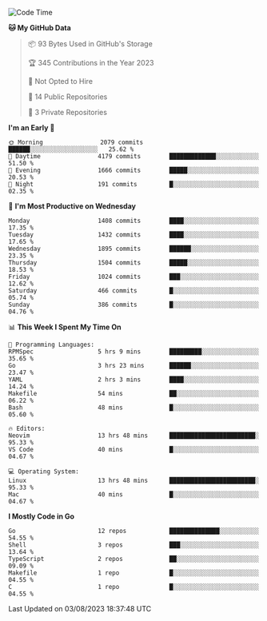 <!--START_SECTION:waka-->
![Code Time](http://img.shields.io/badge/Code%20Time-97%20hrs%2022%20mins-blue)

**🐱 My GitHub Data** 

> 📦 93 Bytes Used in GitHub's Storage 
 > 
> 🏆 345 Contributions in the Year 2023
 > 
> 🚫 Not Opted to Hire
 > 
> 📜 14 Public Repositories 
 > 
> 🔑 3 Private Repositories 
 > 
**I'm an Early 🐤** 

```text
🌞 Morning                2079 commits        ██████░░░░░░░░░░░░░░░░░░░   25.62 % 
🌆 Daytime                4179 commits        █████████████░░░░░░░░░░░░   51.50 % 
🌃 Evening                1666 commits        █████░░░░░░░░░░░░░░░░░░░░   20.53 % 
🌙 Night                  191 commits         █░░░░░░░░░░░░░░░░░░░░░░░░   02.35 % 
```
📅 **I'm Most Productive on Wednesday** 

```text
Monday                   1408 commits        ████░░░░░░░░░░░░░░░░░░░░░   17.35 % 
Tuesday                  1432 commits        ████░░░░░░░░░░░░░░░░░░░░░   17.65 % 
Wednesday                1895 commits        ██████░░░░░░░░░░░░░░░░░░░   23.35 % 
Thursday                 1504 commits        █████░░░░░░░░░░░░░░░░░░░░   18.53 % 
Friday                   1024 commits        ███░░░░░░░░░░░░░░░░░░░░░░   12.62 % 
Saturday                 466 commits         █░░░░░░░░░░░░░░░░░░░░░░░░   05.74 % 
Sunday                   386 commits         █░░░░░░░░░░░░░░░░░░░░░░░░   04.76 % 
```


📊 **This Week I Spent My Time On** 

```text
💬 Programming Languages: 
RPMSpec                  5 hrs 9 mins        █████████░░░░░░░░░░░░░░░░   35.65 % 
Go                       3 hrs 23 mins       ██████░░░░░░░░░░░░░░░░░░░   23.47 % 
YAML                     2 hrs 3 mins        ████░░░░░░░░░░░░░░░░░░░░░   14.24 % 
Makefile                 54 mins             ██░░░░░░░░░░░░░░░░░░░░░░░   06.22 % 
Bash                     48 mins             █░░░░░░░░░░░░░░░░░░░░░░░░   05.60 % 

🔥 Editors: 
Neovim                   13 hrs 48 mins      ████████████████████████░   95.33 % 
VS Code                  40 mins             █░░░░░░░░░░░░░░░░░░░░░░░░   04.67 % 

💻 Operating System: 
Linux                    13 hrs 48 mins      ████████████████████████░   95.33 % 
Mac                      40 mins             █░░░░░░░░░░░░░░░░░░░░░░░░   04.67 % 
```

**I Mostly Code in Go** 

```text
Go                       12 repos            ██████████████░░░░░░░░░░░   54.55 % 
Shell                    3 repos             ███░░░░░░░░░░░░░░░░░░░░░░   13.64 % 
TypeScript               2 repos             ██░░░░░░░░░░░░░░░░░░░░░░░   09.09 % 
Makefile                 1 repo              █░░░░░░░░░░░░░░░░░░░░░░░░   04.55 % 
C                        1 repo              █░░░░░░░░░░░░░░░░░░░░░░░░   04.55 % 
```




 Last Updated on 03/08/2023 18:37:48 UTC
<!--END_SECTION:waka-->
